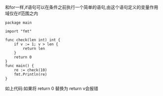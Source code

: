 和for一样,if语句可以在条件之前执行一个简单的语句,由这个语句定义的变量作用域仅在if范围之内

```
package main

import "fmt"

func check(len int) int {
	if v := 1; v > len {
		return len
	}
	return 0
}
func main() {
	re := check(10)
	fmt.Println(re)
}
```

如上代码:如果将 return 0 替换为 return v会报错

